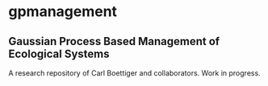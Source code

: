 <!-- README.md is generated from README.Rmd. Please edit that file -->
gpmanagement
============

Gaussian Process Based Management of Ecological Systems
-------------------------------------------------------

A research repository of Carl Boettiger and collaborators. Work in progress.
